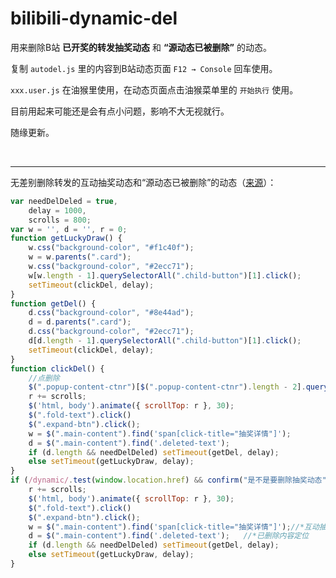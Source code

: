 # bilibili-dynamic-del
用来删除B站 **已开奖的转发抽奖动态** 和 **“源动态已被删除”** 的动态。

复制 `autodel.js` 里的内容到B站动态页面 `F12 → Console` 回车使用。

`xxx.user.js` 在油猴里使用，在动态页面点击油猴菜单里的 `开始执行` 使用。

目前用起来可能还是会有点小问题，影响不大无视就行。

随缘更新。

​    

------

无差别删除转发的互动抽奖动态和“源动态已被删除”的动态（[来源](https://www.bilibili.com/video/av95622019/)）：

```javascript
var needDelDeled = true,
    delay = 1000,
    scrolls = 800;
var w = '', d = '', r = 0;
function getLuckyDraw() {
    w.css("background-color", "#f1c40f");
    w = w.parents(".card");
    w.css("background-color", "#2ecc71");
    w[w.length - 1].querySelectorAll(".child-button")[1].click();
    setTimeout(clickDel, delay);
}
function getDel() {
    d.css("background-color", "#8e44ad");
    d = d.parents(".card");
    d.css("background-color", "#2ecc71");
    d[d.length - 1].querySelectorAll(".child-button")[1].click();
    setTimeout(clickDel, delay);
}
function clickDel() {
    //点删除
    $(".popup-content-ctnr")[$(".popup-content-ctnr").length - 2].querySelector(".bl-button").click(); // 点确定
    r += scrolls;
    $('html, body').animate({ scrollTop: r }, 30);
    $(".fold-text").click()
    $(".expand-btn").click();
    w = $(".main-content").find('span[click-title="抽奖详情"]');
    d = $(".main-content").find('.deleted-text');
    if (d.length && needDelDeled) setTimeout(getDel, delay);
    else setTimeout(getLuckyDraw, delay);
}
if (/dynamic/.test(window.location.href) && confirm("是不是要删除抽奖动态")) {
    r += scrolls;
    $('html, body').animate({ scrollTop: r }, 30);
    $(".fold-text").click()
    $(".expand-btn").click();
    w = $(".main-content").find('span[click-title="抽奖详情"]');//*互动抽奖内容定位
    d = $(".main-content").find('.deleted-text');   //*已删除内容定位
    if (d.length && needDelDeled) setTimeout(getDel, delay);
    else setTimeout(getLuckyDraw, delay);
}
```

